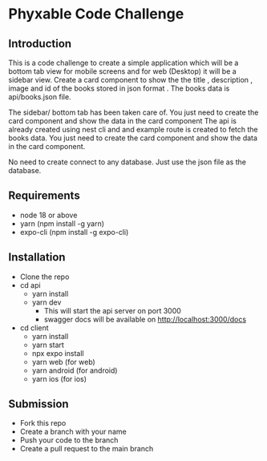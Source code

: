 # Phyxable Code Challenge

## Introduction

This is a code challenge to create a simple application which will be a bottom tab view for mobile screens and for web (Desktop) it will be a sidebar view. Create a card component to show the the title , description , image and id of the books stored in json format . The books data is api/books.json file.

The sidebar/ bottom tab has been taken care of. You just need to create the card component and show the data in the card component
The api is already created using nest cli and and example route is created to fetch the books data. You just need to create the card component and show the data in the card component.

No need to create connect to any database. Just use the json file as the database.

## Requirements

- node 18 or above
- yarn (npm install -g yarn)
- expo-cli (npm install -g expo-cli)

## Installation

- Clone the repo
- cd api
  - yarn install
  - yarn dev
    - This will start the api server on port 3000
    - swagger docs will be available on <http://localhost:3000/docs>
- cd client
  - yarn install
  - yarn start
  - npx expo install
  - yarn web (for web)
  - yarn android (for android)
  - yarn ios (for ios)

## Submission

- Fork this repo
- Create a branch with your name
- Push your code to the branch
- Create a pull request to the main branch
